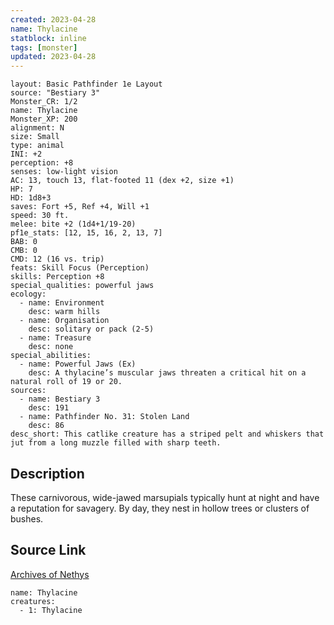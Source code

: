 ```yaml
---
created: 2023-04-28
name: Thylacine
statblock: inline
tags: [monster]
updated: 2023-04-28
---
```

```statblock
layout: Basic Pathfinder 1e Layout
source: "Bestiary 3"
Monster_CR: 1/2
name: Thylacine
Monster_XP: 200
alignment: N
size: Small
type: animal
INI: +2
perception: +8
senses: low-light vision
AC: 13, touch 13, flat-footed 11 (dex +2, size +1)
HP: 7
HD: 1d8+3
saves: Fort +5, Ref +4, Will +1
speed: 30 ft.
melee: bite +2 (1d4+1/19-20)
pf1e_stats: [12, 15, 16, 2, 13, 7]
BAB: 0
CMB: 0
CMD: 12 (16 vs. trip)
feats: Skill Focus (Perception)
skills: Perception +8
special_qualities: powerful jaws
ecology:
  - name: Environment
    desc: warm hills
  - name: Organisation
    desc: solitary or pack (2-5)
  - name: Treasure
    desc: none
special_abilities:
  - name: Powerful Jaws (Ex)
    desc: A thylacine’s muscular jaws threaten a critical hit on a natural roll of 19 or 20.
sources:
  - name: Bestiary 3
    desc: 191
  - name: Pathfinder No. 31: Stolen Land
    desc: 86
desc_short: This catlike creature has a striped pelt and whiskers that jut from a long muzzle filled with sharp teeth.
```
## Description
These carnivorous, wide-jawed marsupials typically hunt at night and have a reputation for savagery. By day, they nest in hollow trees or clusters of bushes.
## Source Link
[Archives of Nethys](https://aonprd.com/MonsterDisplay.aspx?ItemName=Thylacine)
```encounter-table
name: Thylacine
creatures:
  - 1: Thylacine
```
